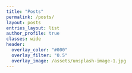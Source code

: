 ```yaml
---
title: "Posts"
permalink: /posts/
layout: posts
entries_layout: list
author_profile: true
classes: wide
header:
  overlay_color: "#000"
  overlay_filter: "0.5"
  overlay_image: /assets/unsplash-image-1.jpg
---
```

